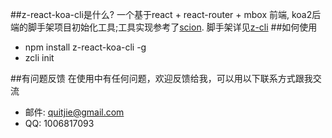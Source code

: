 ##z-react-koa-cli是什么?
一个基于react + react-router + mbox 前端, koa2后端的脚手架项目初始化工具;工具实现参考了[scion](https://github.com/jrainlau/scion).
脚手架详见[z-cli](https://github.com/zhonggithub/z-cli)
##如何使用

* npm install z-react-koa-cli -g
* zcli init

##有问题反馈
在使用中有任何问题，欢迎反馈给我，可以用以下联系方式跟我交流

* 邮件: quitjie@gmail.com
* QQ: 1006817093
